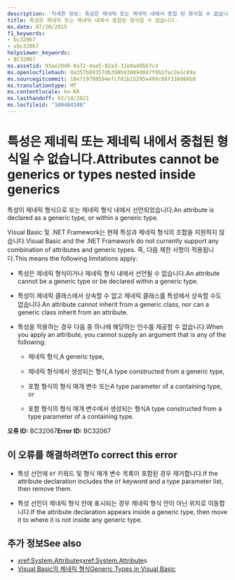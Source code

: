 ```yaml
---
description: '자세한 정보: 특성은 제네릭 또는 제네릭 내에서 중첩 된 형식일 수 없습니다.'
title: 특성은 제네릭 또는 제네릭 내에서 중첩된 형식일 수 없습니다.
ms.date: 07/20/2015
f1_keywords:
- bc32067
- vbc32067
helpviewer_keywords:
- BC32067
ms.assetid: 93ae2848-0a72-4ae5-82a3-32e0a49bb7cd
ms.openlocfilehash: 0a357b89357db398b93009d047f0b1fac2e1c89a
ms.sourcegitcommit: 10e719780594efc781b15295e499c66f316068b8
ms.translationtype: MT
ms.contentlocale: ko-KR
ms.lasthandoff: 02/14/2021
ms.locfileid: "100484108"
---
```

# <a name="attributes-cannot-be-generics-or-types-nested-inside-generics"></a><span data-ttu-id="23ade-103">특성은 제네릭 또는 제네릭 내에서 중첩된 형식일 수 없습니다.</span><span class="sxs-lookup"><span data-stu-id="23ade-103">Attributes cannot be generics or types nested inside generics</span></span>

<span data-ttu-id="23ade-104">특성이 제네릭 형식으로 또는 제네릭 형식 내에서 선언되었습니다.</span><span class="sxs-lookup"><span data-stu-id="23ade-104">An attribute is declared as a generic type, or within a generic type.</span></span>

<span data-ttu-id="23ade-105">Visual Basic 및 .NET Framework는 현재 특성과 제네릭 형식의 조합을 지원하지 않습니다.</span><span class="sxs-lookup"><span data-stu-id="23ade-105">Visual Basic and the .NET Framework do not currently support any combination of attributes and generic types.</span></span> <span data-ttu-id="23ade-106">즉, 다음 제한 사항이 적용됩니다.</span><span class="sxs-lookup"><span data-stu-id="23ade-106">This means the following limitations apply:</span></span>

- <span data-ttu-id="23ade-107">특성은 제네릭 형식이거나 제네릭 형식 내에서 선언될 수 없습니다.</span><span class="sxs-lookup"><span data-stu-id="23ade-107">An attribute cannot be a generic type or be declared within a generic type.</span></span>

- <span data-ttu-id="23ade-108">특성이 제네릭 클래스에서 상속할 수 없고 제네릭 클래스를 특성에서 상속할 수도 없습니다.</span><span class="sxs-lookup"><span data-stu-id="23ade-108">An attribute cannot inherit from a generic class, nor can a generic class inherit from an attribute.</span></span>

- <span data-ttu-id="23ade-109">특성을 적용하는 경우 다음 중 하나에 해당하는 인수를 제공할 수 없습니다.</span><span class="sxs-lookup"><span data-stu-id="23ade-109">When you apply an attribute, you cannot supply an argument that is any of the following:</span></span>

  - <span data-ttu-id="23ade-110">제네릭 형식,</span><span class="sxs-lookup"><span data-stu-id="23ade-110">A generic type,</span></span>

  - <span data-ttu-id="23ade-111">제네릭 형식에서 생성되는 형식,</span><span class="sxs-lookup"><span data-stu-id="23ade-111">A type constructed from a generic type,</span></span>

  - <span data-ttu-id="23ade-112">포함 형식의 형식 매개 변수 또는</span><span class="sxs-lookup"><span data-stu-id="23ade-112">A type parameter of a containing type, or</span></span>

  - <span data-ttu-id="23ade-113">포함 형식의 형식 매개 변수에서 생성되는 형식</span><span class="sxs-lookup"><span data-stu-id="23ade-113">A type constructed from a type parameter of a containing type.</span></span>

<span data-ttu-id="23ade-114">**오류 ID:** BC32067</span><span class="sxs-lookup"><span data-stu-id="23ade-114">**Error ID:** BC32067</span></span>

## <a name="to-correct-this-error"></a><span data-ttu-id="23ade-115">이 오류를 해결하려면</span><span class="sxs-lookup"><span data-stu-id="23ade-115">To correct this error</span></span>

- <span data-ttu-id="23ade-116">특성 선언에 `Of` 키워드 및 형식 매개 변수 목록이 포함된 경우 제거합니다.</span><span class="sxs-lookup"><span data-stu-id="23ade-116">If the attribute declaration includes the `Of` keyword and a type parameter list, then remove them.</span></span>

- <span data-ttu-id="23ade-117">특성 선언이 제네릭 형식 안에 표시되는 경우 제네릭 형식 안이 아닌 위치로 이동합니다.</span><span class="sxs-lookup"><span data-stu-id="23ade-117">If the attribute declaration appears inside a generic type, then move it to where it is not inside any generic type.</span></span>

## <a name="see-also"></a><span data-ttu-id="23ade-118">추가 정보</span><span class="sxs-lookup"><span data-stu-id="23ade-118">See also</span></span>

- <span data-ttu-id="23ade-119"><xref:System.Attribute>s</span><span class="sxs-lookup"><span data-stu-id="23ade-119"><xref:System.Attribute>s</span></span>
- [<span data-ttu-id="23ade-120">Visual Basic의 제네릭 형식</span><span class="sxs-lookup"><span data-stu-id="23ade-120">Generic Types in Visual Basic</span></span>](../programming-guide/language-features/data-types/generic-types.md)
